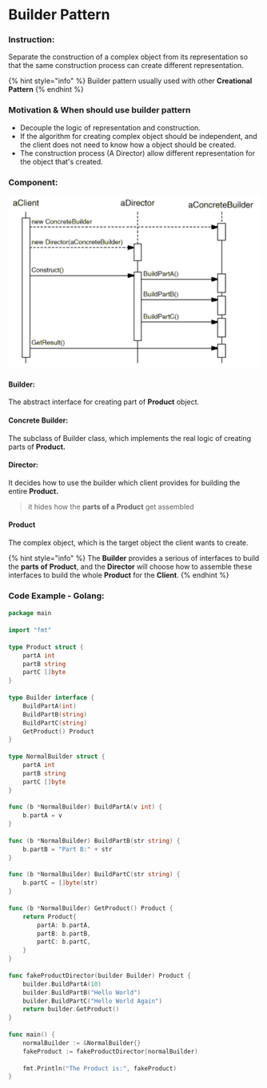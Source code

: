 # Builder Pattern

### Instruction:

Separate the construction of a complex object from its representation so that the same construction process can create different representation.

{% hint style="info" %}
 Builder pattern usually used with other **Creational Pattern**
{% endhint %}



### Motivation & When should use builder pattern

* Decouple the logic of representation and construction. 
* If the algorithm for creating complex object should be independent, and the client does not need to know how a object should be created. 
* The construction process \(A Director\) allow different representation for the object that's created.

### Component:

![](../.gitbook/assets/screen-shot-2018-04-26-at-9.38.47-am.png)

#### Builder:

The abstract interface for creating part of **Product** object.

#### Concrete Builder:

The subclass of Builder class, which implements the real logic of creating parts of **Product.**

#### Director:

It decides how to use the builder which client provides for building the entire **Product.**

> it hides how the **parts of a Product** get assembled

#### Product

The complex object, which is the target object the client wants to create.

{% hint style="info" %}
The **Builder** provides a serious of interfaces to build the **parts of** **Product**, and the **Director** will choose how to assemble these interfaces to build the whole **Product** for the **Client**.
{% endhint %}



### Code Example - Golang:

```go
package main

import "fmt"

type Product struct {
	partA int
	partB string
	partC []byte
}

type Builder interface {
	BuildPartA(int)
	BuildPartB(string)
	BuildPartC(string)
	GetProduct() Product
}

type NormalBuilder struct {
	partA int
	partB string
	partC []byte
}

func (b *NormalBuilder) BuildPartA(v int) {
	b.partA = v
}

func (b *NormalBuilder) BuildPartB(str string) {
	b.partB = "Part B:" + str
}

func (b *NormalBuilder) BuildPartC(str string) {
	b.partC = []byte(str)
}

func (b *NormalBuilder) GetProduct() Product {
	return Product{
		partA: b.partA,
		partB: b.partB,
		partC: b.partC,
	}
}

func fakeProductDirector(builder Builder) Product {
	builder.BuildPartA(10)
	builder.BuildPartB("Hello World")
	builder.BuildPartC("Hello World Again")
	return builder.GetProduct()
}

func main() {
	normalBuilder := &NormalBuilder{}
	fakeProduct := fakeProductDirector(normalBuilder)

	fmt.Println("The Product is:", fakeProduct)
}

```



